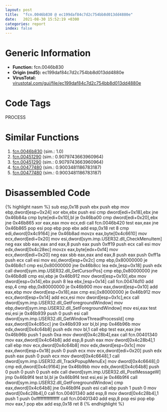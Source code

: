 ```yaml
---
layout: post
title:  "fcn.0046b830 @ ec199daf84c7d2c754bb8d013dd4880e"
date:   2021-08-30 15:52:19 +0300
categories: report
index: false
---
```


# Generic Information
- **Function:** fcn.0046b830
- **Origin (md5):** ec199daf84c7d2c754bb8d013dd4880e
- **VirusTotal:** [virustotal.com/gui/file/ec199daf84c7d2c754bb8d013dd4880e][virustotal_ref]

# Code Tags
<span class="tag" id="PROCESS">PROCESS</span>


# Similar Functions

1. [fcn.0046b830][similar_1_ref] (sim.: 1.0)
2. [fcn.00451290][similar_2_ref] (sim.: 0.9079743663960964)
3. [fcn.00451290][similar_3_ref] (sim.: 0.9079743663960964)
4. [fcn.00477480][similar_4_ref] (sim.: 0.9003481186783187)
5. [fcn.00477480][similar_5_ref] (sim.: 0.9003481186783187)


# Disassembled Code

{% highlight nasm %}
sub esp,0x18
push ebx
push ebp
mov ebp,dword[esp+0x24]
xor ebx,ebx
push esi
cmp dword[edi+0x18],ebx
jne 0x46b84a
cmp byte[edi+0x10],bl
je 0x46ba00
cmp dword[edi+0x20],ebx
jne 0x46b865
xor eax,eax
mov ecx,edi
call fcn.0046b420
test eax,eax
jne 0x46b865
pop esi
pop ebp
pop ebx
add esp,0x18
ret 8
cmp edi,dword[0x4c9164]
jne 0x46b8ad
movzx eax,byte[0x4c6610]
mov ecx,dword[edi+0x20]
mov esi,dword[sym.imp.USER32.dll_CheckMenuItem]
neg eax
sbb eax,eax
and eax,8
push eax
push 0xff19
push ecx
call esi
mov edx,dword[0x4c28ec]
movzx eax,byte[edx+0xf4]
mov ecx,dword[edi+0x20]
neg eax
sbb eax,eax
and eax,8
push eax
push 0xff1a
push ecx
call esi
mov esi,dword[esp+0x2c]
cmp ebp,0x80000000
je 0x46b8c1
cmp esi,0x80000000
jne 0x46b8cc
lea edx,[esp+0x18]
push edx
call dword[sym.imp.USER32.dll_GetCursorPos]
cmp ebp,0x80000000
jne 0x46b8d8
cmp esi,ebp
je 0x46b912
mov dword[esp+0x10],ebx
mov dword[esp+0x14],ebx
push 8
lea ebx,[esp+0x14]
call fcn.00474d10
add esp,4
cmp ebp,0x80000000
je 0x46b900
mov eax,dword[esp+0x10]
add eax,ebp
mov dword[esp+0x18],eax
cmp esi,0x80000000
je 0x46b912
mov ecx,dword[esp+0x14]
add ecx,esi
mov dword[esp+0x1c],ecx
call dword[sym.imp.USER32.dll_GetForegroundWindow]
mov ebp,dword[sym.imp.USER32.dll_SetForegroundWindow]
mov esi,eax
test esi,esi
je 0x46b939
push 0
push esi
call dword[sym.imp.USER32.dll_GetWindowThreadProcessId]
cmp eax,dword[0x4c85cc]
jne 0x46b939
xor bl,bl
jmp 0x46b96b
mov edx,dword[0x4c64b8]
push edx
mov bl,1
call ebp
test eax,eax
jne 0x46b96b
push 1
push 0xa
mov dword[0x4c28b4],eax
call fcn.00401340
mov eax,dword[0x4c64b8]
add esp,8
push eax
mov dword[0x4c28b4],1
call ebp
mov ecx,dword[0x4c64b8]
mov edx,dword[esp+0x1c]
mov eax,dword[esp+0x18]
push 0
push ecx
mov ecx,dword[edi+0x20]
push edx
push eax
push 0
push ecx
mov dword[0x4c6648],1
call dword[sym.imp.USER32.dll_TrackPopupMenuEx]
mov dword[0x4c6648],0
cmp edi,dword[0x4c9164]
jne 0x46b9bb
mov edx,dword[0x4c64b8]
push 0
push 0
push 0
push edx
call dword[sym.imp.USER32.dll_PostMessageW]
jmp 0x46b9f4
test bl,bl
je 0x46b9f4
test esi,esi
je 0x46b9f4
call dword[sym.imp.USER32.dll_GetForegroundWindow]
cmp eax,dword[0x4c64b8]
jne 0x46b9f4
push esi
call ebp
push 1
push 0
mov dword[0x4c28b4],0
call fcn.00401340
add esp,8
mov dword[0x4c28b4],1
push 1
push 0xffffffffffffffff
call fcn.00401340
add esp,8
pop esi
pop ebp
mov eax,1
pop ebx
add esp,0x18
ret 8
{% endhighlight %}


[similar_1_ref]: /report/fcn.0046b830@4fe6510221c33bf023f6abed461fc13f
[similar_2_ref]: /report/fcn.00451290@4fe6510221c33bf023f6abed461fc13f
[similar_3_ref]: /report/fcn.00451290@ec199daf84c7d2c754bb8d013dd4880e
[similar_4_ref]: /report/fcn.00477480@4fe6510221c33bf023f6abed461fc13f
[similar_5_ref]: /report/fcn.00477480@ec199daf84c7d2c754bb8d013dd4880e
[virustotal_ref]: https://www.virustotal.com/gui/file/ec199daf84c7d2c754bb8d013dd4880e